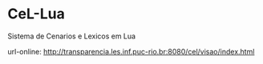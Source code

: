 # CeL-Lua
Sistema de Cenarios e Lexicos em Lua

url-online: http://transparencia.les.inf.puc-rio.br:8080/cel/visao/index.html
